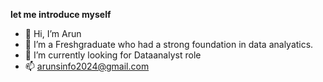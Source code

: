 **let me introduce myself**
- 👋 Hi, I’m Arun
- 👀 I’m a Freshgraduate who had a strong foundation in data analyatics.
- 🌱 I’m currently looking for Dataanalyst role
- 📫 arunsinfo2024@gmail.com


<!---
Arunjr10/Arunjr10 is a ✨ special ✨ repository because its `README.md` (this file) appears on your GitHub profile.
You can click the Preview link to take a look at your changes.
--->
